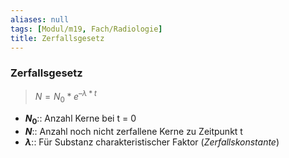 ```yaml
---
aliases: null
tags: [Modul/m19, Fach/Radiologie]
title: Zerfallsgesetz
---
```

### Zerfallsgesetz
> $N=N_{0}*e^{–λ*t}$
- **$N_{0}$**:: Anzahl Kerne bei t = 0
- **$N$**:: Anzahl noch nicht zerfallene Kerne zu Zeitpunkt t
- **$λ$**:: Für Substanz charakteristischer Faktor (*Zerfallskonstante*)
